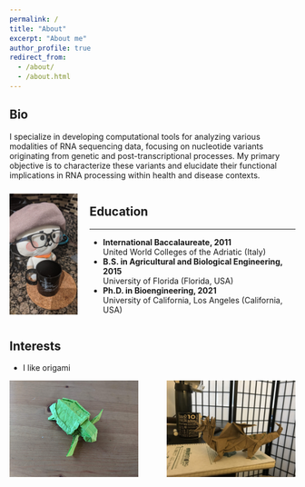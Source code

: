 ```yaml
---
permalink: /
title: "About"
excerpt: "About me"
author_profile: true
redirect_from: 
  - /about/
  - /about.html
---
```





Bio
------
I specialize in developing computational tools for analyzing various modalities of RNA sequencing data, focusing on nucleotide variants originating from genetic and post-transcriptional processes. My primary objective is to characterize these variants and elucidate their functional implications in RNA processing within health and disease contexts.



<div style="display: flex; align-items: center;">

  <div style="flex: 1; margin-right: 10px; margin-left: 0px;">
    <img src="/images/PXL_20210107_064439158.jpg" style="width: 99%; height: 99%"/>  
  </div>


  <div style="flex: 3; margin-left: 10px;">
    <h2>Education</h2>
    <hr/>
    <ul>
      <li><strong>International Baccalaureate, 2011</strong><br/>United World Colleges of the Adriatic (Italy)</li>
      <li><strong>B.S. in Agricultural and Biological Engineering, 2015</strong><br/>University of Florida (Florida, USA)</li>
      <li><strong>Ph.D. in Bioengineering, 2021</strong><br/>University of California, Los Angeles (California, USA)</li>
    </ul>
  </div>
    
</div>







Interests
------
- I like origami

<div style="display: flex; justify-content: space-between;">
  <img src="/images/PXL_20201013_222829414.jpg"  alt="Image 1 description" style="width: 45%;"/>
  <img src="/images/IMG_1043.JPG" alt="Image 2 description" style="width: 45%;"/>
</div>

